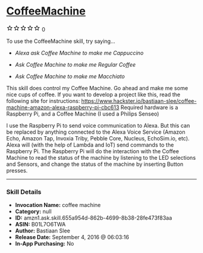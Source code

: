 # [CoffeeMachine](http://alexa.amazon.com/#skills/amzn1.ask.skill.655a954d-862b-4699-8b38-28fe473f83aa)
![0 stars](../../images/ic_star_border_black_18dp_1x.png)![0 stars](../../images/ic_star_border_black_18dp_1x.png)![0 stars](../../images/ic_star_border_black_18dp_1x.png)![0 stars](../../images/ic_star_border_black_18dp_1x.png)![0 stars](../../images/ic_star_border_black_18dp_1x.png) 0

To use the CoffeeMachine skill, try saying...

* *Alexa ask Coffee Machine to make me Cappuccino*

* *Ask Coffee Machine to make me Regular Coffee*

* *Ask Coffee Machine to make me Macchiato*

This skill does control my Coffee Machine. Go ahead and make me some nice cups of coffee. If you want to develop a project like this, read the following site for instructions: https://www.hackster.io/bastiaan-slee/coffee-machine-amazon-alexa-raspberry-pi-cbc613
Required hardware is a Raspberry Pi, and a Coffee Machine (I used a Philips Senseo)

I use the Raspberry Pi to send voice communication to Alexa. But this can be replaced by anything connected to the Alexa Voice Service (Amazon Echo, Amazon Tap, Invoxia Triby, Pebble Core, Nucleus, EchoSim.io, etc).
Alexa will (with the help of Lambda and IoT) send commands to the Raspberry Pi.
The Raspberry Pi will do the interaction with the Coffee Machine to read the status of the machine by listening to the LED selections and Sensors, and change the status of the machine by inserting Button presses.

***

### Skill Details

* **Invocation Name:** coffee machine
* **Category:** null
* **ID:** amzn1.ask.skill.655a954d-862b-4699-8b38-28fe473f83aa
* **ASIN:** B01L7O6TWA
* **Author:** Bastiaan Slee
* **Release Date:** September 4, 2016 @ 06:03:16
* **In-App Purchasing:** No
